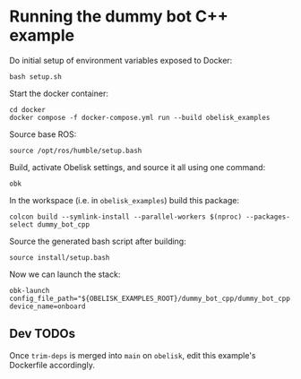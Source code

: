 # Running the dummy bot C++ example
Do initial setup of environment variables exposed to Docker:
```
bash setup.sh
```
Start the docker container:
```
cd docker
docker compose -f docker-compose.yml run --build obelisk_examples
```
Source base ROS:
```
source /opt/ros/humble/setup.bash
```
Build, activate Obelisk settings, and source it all using one command:
```
obk
```

In the workspace (i.e. in `obelisk_examples`) build this package:
```
colcon build --symlink-install --parallel-workers $(nproc) --packages-select dummy_bot_cpp
```
Source the generated bash script after building:
```
source install/setup.bash
```
Now we can launch the stack:
```
obk-launch config_file_path="${OBELISK_EXAMPLES_ROOT}/dummy_bot_cpp/dummy_bot_cpp.yaml" device_name=onboard
```
## Dev TODOs
Once `trim-deps` is merged into `main` on `obelisk`, edit this example's Dockerfile accordingly.